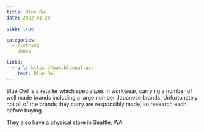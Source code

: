 ```yaml
---
title: Blue Owl
date: 2022-01-20

stub: true

categories:
  - clothing
  - shoes

links:
  - url: https://www.blueowl.us/
    text: Blue Owl
---
```


Blue Owl is a retailer which specializes in workwear, carrying a number of well
made brands including a large number Japanese brands. Unfortunately not all of
the brands they carry are responsibly made, so research each before buying.

They also have a physical store in Seattle, WA.
